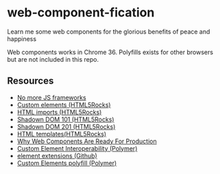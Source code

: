 web-component-fication
======================

Learn me some web components for the glorious benefits of peace and happiness

Web components works in Chrome 36. Polyfills exists for other browsers but are not included in this repo.

## Resources

* [No more JS frameworks](http://bitworking.org/news/2014/05/zero_framework_manifesto)
* [Custom elements (HTML5Rocks)](http://www.html5rocks.com/en/tutorials/webcomponents/customelements/)
* [HTML imports (HTML5Rocks)](http://www.html5rocks.com/en/tutorials/webcomponents/imports/)
* [Shadown DOM 101 (HTML5Rocks)](http://www.html5rocks.com/en/tutorials/webcomponents/shadowdom/)
* [Shadown DOM 201 (HTML5Rocks)](http://www.html5rocks.com/en/tutorials/webcomponents/shadowdom-201/)
* [HTML templates(HTML5Rocks)](http://www.html5rocks.com/en/tutorials/webcomponents/template/)
* [Why Web Components Are Ready For Production](http://developer.telerik.com/featured/web-components-ready-production/)
* [Custom Element Interoperability (Polymer)](http://www.polymer-project.org/articles/polymer-xtag-vanilla.html)
* [<time> element extensions (Github)](https://github.com/github/time-elements)
* [Custom Elements polyfill (Polymer)](https://github.com/Polymer/CustomElements)
